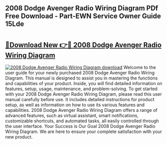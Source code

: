 ## 2008 Dodge Avenger Radio Wiring Diagram PDf Free Download - Part-EWN Service Owner Guide 15Lde

# <h2><a href="http://dfjk09.blite.top/?on=2008+Dodge+Avenger+Radio+Wiring+Diagram">🔗Download New 👉🔴 2008 Dodge Avenger Radio Wiring Diagram</a></h2>

[![2008 Dodge Avenger Radio Wiring Diagram download](https://i.imgur.com/lujVjoI.png)](http://dfjk09.blite.top/?on=2008+Dodge+Avenger+Radio+Wiring+Diagram)
Welcome to the user guide for your newly purchased 2008 Dodge Avenger Radio Wiring Diagram. This manual is designed to assist you in mastering the functions and capabilities of your product. Inside, you will find detailed information on features, setup, usage, maintenance, and problem-solving. To get started with your 2008 Dodge Avenger Radio Wiring Diagram, please read this user manual carefully before use. It includes detailed instructions for product setup, as well as information on how to use its various features and capabilities. 2008 Dodge Avenger Radio Wiring Diagram offers a range of advanced features, such as virtual assistant, smart notifications, customizable shortcuts, and automated tasks, all easily controlled through the user interface. Your Success is Our Goal 2008 Dodge Avenger Radio Wiring Diagram. We are here to ensure your complete satisfaction with your new product.
